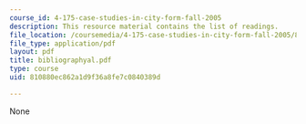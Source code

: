 ```yaml
---
course_id: 4-175-case-studies-in-city-form-fall-2005
description: This resource material contains the list of readings.
file_location: /coursemedia/4-175-case-studies-in-city-form-fall-2005/810880ec862a1d9f36a8fe7c0840389d_bibliographyal.pdf
file_type: application/pdf
layout: pdf
title: bibliographyal.pdf
type: course
uid: 810880ec862a1d9f36a8fe7c0840389d

---
```

None